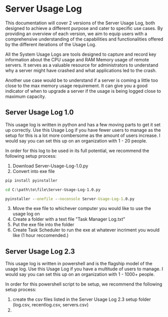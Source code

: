 # Server Usage Log
This documentation will cover 2 versions of the Server Usage Log, both designed to achieve a different purpose and cater to specific use cases. By providing an overview of each version, we aim to equip users with a comprehensive understanding of the capabilities and functionalities offered by the different iterations of the Usage Log.

All the System Usage Logs are tools designed to capture and record key information about the CPU usage and RAM Memory usage of remote servers. It serves as a valuable resource for administrators to understand why a server might have crashed and what applications led to the crash.

Another use case would be to understand if a server is coming a little too close to the max memory usage requirement. It can give you a good indicator of when to upgrade a server if the usage is being logged close to maximum capacity.

## Server Usage Log 1.0
This usage log is written in python and has a few moving parts to get it set up correctly. Use this Usage Log if you have fewer users to manage as the setup for this is a lot more combersome as the amount of users increase. I would say you can set this up on an organization with 1 - 20 people. 

In order for this log to be used in its full potential, we recommend the following setup process:
1. Download Server-Usage-Log-1.0.py
2. Convert into exe file

```cmd
pip install pyinstaller

cd C:\path\to\file\Server-Usage-Log-1.0.py

pyinstaller --onefile --noconsole Server-Usage-Log-1.0.py
```

3. Move the exe file to whichever computer you would like to use the usage log on
4. Create a folder with a text file "Task Manager Log.txt"
5. Put the exe file into the folder
6. Create Task Scheduler to run the exe at whatever incriment you would like (1 hour reccomended.)


## Server Usage Log 2.3
This usage log is written in powershell and is the flagship model of the usage log. Use this Usage Log if you have a multitude of users to manage. I would say you can set this up on an organization with 1 - 1000+ people. 

In order for this powershell script to be setup, we recommend the following setup process: 
1. create the csv files listed in the Server Usage Log 2.3 setup folder (log.csv, recentlog.csv, servers.csv)
2. 

